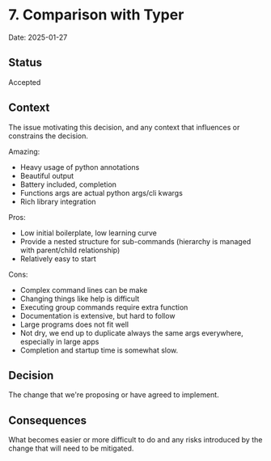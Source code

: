 # 7. Comparison with Typer

Date: 2025-01-27

## Status

Accepted

## Context

The issue motivating this decision, and any context that influences or constrains the decision.


Amazing:

- Heavy usage of python annotations
- Beautiful output
- Battery included, completion
- Functions args are actual python args/cli kwargs
- Rich library integration


Pros:

- Low initial boilerplate, low learning curve
- Provide a nested structure for sub-commands (hierarchy is managed with parent/child relationship)
- Relatively easy to start


Cons:

- Complex command lines can be make
- Changing things like help is difficult
- Executing group commands require extra function
- Documentation is extensive, but hard to follow
- Large programs does not fit well
- Not dry, we end up to duplicate always the same args everywhere, especially in large apps
- Completion and startup time is somewhat slow.

## Decision

The change that we're proposing or have agreed to implement.

## Consequences

What becomes easier or more difficult to do and any risks introduced by the change that will need to be mitigated.

